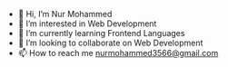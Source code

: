 - 👋 Hi, I’m Nur Mohammed
- 👀 I’m interested in Web Development
- 🌱 I’m currently learning Frontend Languages
- 💞️ I’m looking to collaborate on Web Development
- 📫 How to reach me nurmohammed3566@gmail.com

<!---
shifat-gits/shifat-gits is a ✨ special ✨ repository because its `README.md` (this file) appears on your GitHub profile.
You can click the Preview link to take a look at your changes.
--->
